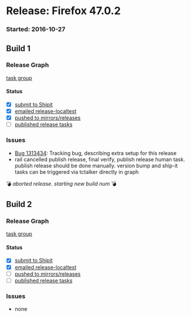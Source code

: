 # Release: Firefox 47.0.2

### Started: 2016-10-27

## Build 1

### Release Graph
[task group](https://tools.taskcluster.net/push-inspector/#/sPaYGIZzQx6QVO4bjvS2zg)

#### Status
- [x] [submit to Shipit](https://wiki.mozilla.org/Release:Release_Automation_on_Mercurial:Starting_a_Release#Submit_to_Ship_It)
- [x] [emailed release-localtest](../how-tos/relpro.md#1-email-drivers-re-release-live-on-test-channel)
- [x] [pushed to mirrors/releases](../how-tos/relpro.md#2-push-to-releases-dir-mirrors)
- [ ] [published release tasks](../how-tos/relpro.md#3-publish-release)

### Issues
- [Bug 1313434](https://bugzil.la/1313434): Tracking bug, describing extra setup for this release
- rail cancelled publish release, final verify, publish release human task. publish release should be done manually. version bump and ship-it tasks can be triggered via tctalker directly in graph

:bomb: _aborted release. starting new build num_ :bomb:

## Build 2

### Release Graph
[task group](https://tools.taskcluster.net/push-inspector/#/lZ-KNICWRnWOC2_1K4Yu7Q)

#### Status
- [x] [submit to Shipit](https://wiki.mozilla.org/Release:Release_Automation_on_Mercurial:Starting_a_Release#Submit_to_Ship_It)
- [x] [emailed release-localtest](../how-tos/relpro.md#1-email-drivers-re-release-live-on-test-channel)
- [ ] [pushed to mirrors/releases](../how-tos/relpro.md#2-push-to-releases-dir-mirrors)
- [ ] [published release tasks](../how-tos/relpro.md#3-publish-release)

### Issues
- none


